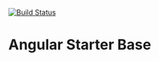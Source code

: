 [![Build Status](https://travis-ci.org/NickolasDev/angular-starter.svg?branch=master)](https://travis-ci.org/NickolasDev/angular-starter)

# Angular Starter Base

